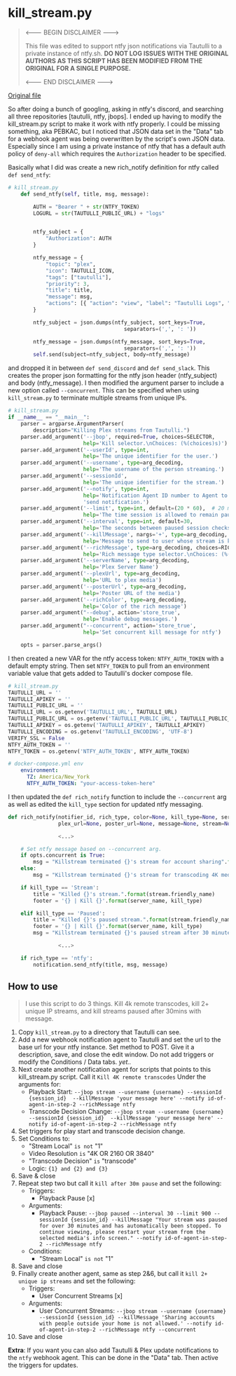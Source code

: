 # kill_stream.py
><--- BEGIN DISCLAIMER --->
>
>This file was edited to support ntfy json notifications via Tautulli to a private instance of ntfy.sh. 
>**DO NOT LOG ISSUES WITH THE ORIGINAL AUTHORS AS THIS SCRIPT HAS BEEN MODIFIED FROM THE ORIGINAL FOR A SINGLE PURPOSE.**
>
><--- END DISCLAIMER --->

[Original file](https://github.com/blacktwin/JBOPS/blob/master/killstream/kill_stream.py)

So after doing a bunch of googling, asking in ntfy's discord, and searching all three repositories [tautulli, ntfy, jbops]. I ended up having to modify the kill_stream.py script to make it work with ntfy properly. I could be missing something, aka PEBKAC, but I noticed that JSON data set in the "Data" tab for a webhook agent was being overwritten by the script's own JSON data. Especially since I am using a private instance of ntfy that has a default auth policy of `deny-all` which requires the `Authorization` header to be specified.

Basically what I did was create a new rich_notify definition for ntfy called `def send_ntfy`:

```py
# kill_stream.py
    def send_ntfy(self, title, msg, message):

        AUTH = "Bearer " + str(NTFY_TOKEN)
        LOGURL = str(TAUTULLI_PUBLIC_URL) + "logs"


        ntfy_subject = {
            "Authorization": AUTH
        }

        ntfy_message = {
            "topic": "plex",
            "icon": TAUTULLI_ICON,
            "tags": ["tautulli"],
            "priority": 3,
            "title": title,
            "message": msg,
            "actions": [{ "action": "view", "label": "Tautulli Logs", "url": LOGURL }]
        }

        ntfy_subject = json.dumps(ntfy_subject, sort_keys=True,
                                     separators=(',', ': '))

        ntfy_message = json.dumps(ntfy_message, sort_keys=True,
                                     separators=(',', ': '))
        self.send(subject=ntfy_subject, body=ntfy_message)
```

and dropped it in between `def send_discord` and `def send_slack`. This creates the proper json formatting for the ntfy json header (ntfy_subject) and body (ntfy_message). I then modified the argument parser to include a new option called `--concurrent`. This can be specified when using `kill_stream.py` to terminate multiple streams from unique IPs.

```py
# kill_stream.py
if __name__ == "__main__":
    parser = argparse.ArgumentParser(
        description="Killing Plex streams from Tautulli.")
    parser.add_argument('--jbop', required=True, choices=SELECTOR,
                        help='Kill selector.\nChoices: (%(choices)s)')
    parser.add_argument('--userId', type=int,
                        help='The unique identifier for the user.')
    parser.add_argument('--username', type=arg_decoding,
                        help='The username of the person streaming.')
    parser.add_argument('--sessionId',
                        help='The unique identifier for the stream.')
    parser.add_argument('--notify', type=int,
                        help='Notification Agent ID number to Agent to ' +
                        'send notification.')
    parser.add_argument('--limit', type=int, default=(20 * 60),  # 20 minutes
                        help='The time session is allowed to remain paused.')
    parser.add_argument('--interval', type=int, default=30,
                        help='The seconds between paused session checks.')
    parser.add_argument('--killMessage', nargs='+', type=arg_decoding,
                        help='Message to send to user whose stream is killed.')
    parser.add_argument('--richMessage', type=arg_decoding, choices=RICH_TYPE,
                        help='Rich message type selector.\nChoices: (%(choices)s)')
    parser.add_argument('--serverName', type=arg_decoding,
                        help='Plex Server Name')
    parser.add_argument('--plexUrl', type=arg_decoding,
                        help='URL to plex media')
    parser.add_argument('--posterUrl', type=arg_decoding,
                        help='Poster URL of the media')
    parser.add_argument('--richColor', type=arg_decoding,
                        help='Color of the rich message')
    parser.add_argument("--debug", action='store_true',
                        help='Enable debug messages.')
    parser.add_argument("--concurrent", action='store_true',
                        help='Set concurrent kill message for ntfy')

    opts = parser.parse_args()
```

I then created a new VAR for the ntfy access token: `NTFY_AUTH_TOKEN` with a default empty string. Then set `NTFY_TOKEN` to pull from an environment variable value that gets added to Tautulli's docker compose file.

```py
# kill_stream.py
TAUTULLI_URL = ''
TAUTULLI_APIKEY = ''
TAUTULLI_PUBLIC_URL = ''
TAUTULLI_URL = os.getenv('TAUTULLI_URL', TAUTULLI_URL)
TAUTULLI_PUBLIC_URL = os.getenv('TAUTULLI_PUBLIC_URL', TAUTULLI_PUBLIC_URL)
TAUTULLI_APIKEY = os.getenv('TAUTULLI_APIKEY', TAUTULLI_APIKEY)
TAUTULLI_ENCODING = os.getenv('TAUTULLI_ENCODING', 'UTF-8')
VERIFY_SSL = False
NTFY_AUTH_TOKEN = ''
NTFY_TOKEN = os.getenv('NTFY_AUTH_TOKEN', NTFY_AUTH_TOKEN)
```

```yml
# docker-compose.yml env
    environment:
      TZ: America/New_York
      NTFY_AUTH_TOKEN: "your-access-token-here"
```

I then updated the `def rich_notify` function to include the `--concurrent` arg as well as edited the `kill_type` section for updated ntfy messaging.

```py
def rich_notify(notifier_id, rich_type, color=None, kill_type=None, server_name=None,
                plex_url=None, poster_url=None, message=None, stream=None, tautulli=None, concurrent=None):

                <...>

    # Set ntfy message based on --concurrent arg.
    if opts.concurrent is True:
        msg = "Killstream terminated {}'s stream for account sharing".format(stream.friendly_name)
    else:
        msg = "Killstream terminated {}'s stream for transcoding 4K media remotely.".format(stream.friendly_name)

    if kill_type == 'Stream':
        title = "Killed {}'s stream.".format(stream.friendly_name)
        footer = '{} | Kill {}'.format(server_name, kill_type)

    elif kill_type == 'Paused':
        title = "Killed {}'s paused stream.".format(stream.friendly_name)
        footer = '{} | Kill {}'.format(server_name, kill_type)
        msg = "Killstream terminated {}'s paused stream after 30 minutes.".format(stream.friendly_name)

                <...>

    if rich_type == 'ntfy':
        notification.send_ntfy(title, msg, message)
```

## How to use
> I use this script to do 3 things. Kill 4k remote transcodes, kill 2+ unique IP streams, and kill streams paused after 30mins with message.

1. Copy `kill_stream.py` to a directory that Tautulli can see.
2. Add a new webhook notification agent to Tautulli and set the url to the base url for your ntfy instance. Set method to POST. Give it a description, save, and close the edit window. Do not add triggers or modify the Conditions / Data tabs. *yet..*
3. Next create another notification agent for scripts that points to this kill_stream.py script. Call it `Kill 4K remote transcodes` Under the arguments for:
    - Playback Start: 
    `--jbop stream --username {username} --sessionId {session_id}  --killMessage 'your message here' --notify id-of-agent-in-step-2 --richMessage ntfy`
    - Transcode Decision Change: 
    `--jbop stream --username {username} --sessionId {session_id}  --killMessage 'your message here' --notify id-of-agent-in-step-2 --richMessage ntfy`
4. Set triggers for play start and transcode decision change.
5. Set Conditions to:
   - "Stream Local" `is not` "1"
   - Video Resolution `is` "4K OR 2160 OR 3840"
   - "Transcode Decision" `is` "transcode"
   - Logic: `{1} and {2} and {3}`
6. Save & close
7. Repeat step two but call it `kill after 30m pause` and set the following:
    - Triggers:
        - Playback Pause [x]
    - Arguments:
        - Playback Pause: `--jbop paused --interval 30 --limit 900 --sessionId {session_id} --killMessage "Your stream was paused for over 30 minutes and has automatically been stopped. To continue viewing, please restart your stream from the selected media's info screen." --notify id-of-agent-in-step-2 --richMessage ntfy`
    - Conditions:
        - "Stream Local" `is not` "1"
8. Save and close
9. Finally create another agent, same as step 2&6, but call it `kill 2+ unique ip streams` and set the following:
    - Triggers:
        - User Concurrent Streams [x]
    - Arguments:
        - User Concurrent Streams: `--jbop stream --username {username} --sessionId {session_id} --killMessage 'Sharing accounts with people outside your home is not allowed.' --notify id-of-agent-in-step-2 --richMessage ntfy --concurrent`
10. Save and close

**Extra**: If you want you can also add Tautulli & Plex update notifications to the `ntfy` webhook agent. This can be done in the "Data" tab. Then active the triggers for updates.
